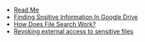 - [Read Me](README)
- [Finding Snsitive Information In Google Drive](Finding_sensitive_information)
- [How Does File Search Work?](file-share-work)
- [Revoking external access to sensitive files](revoking-access)
